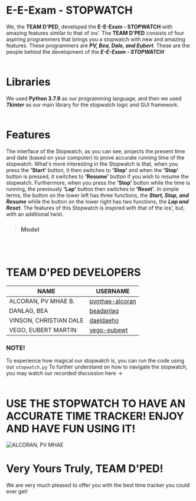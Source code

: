 # E-E-Exam - STOPWATCH
We, the **TEAM D'PED**, developed the **E-E-Exam - STOPWATCH** with amazing features similar to that of ios'. The **TEAM D'PED** consists of four aspiring
programmers that brings you a stopwatch with new and amazing features. These programmers are **_PV, Bea, Dale, and Eubert_**. These are the people behind
the development of the **_E-E-Exam - STOPWATCH_**
</br>
</br>

# Libraries
We used **Python 3.7.9** as our programming language, and then we used **_Tkinter_** as our main library for the stopwatch logic and GUI framework.
</br>
</br>

# Features
The interface of the Stopwatch, as you can see, projects the present time and date (based on your computer) to prove accurate running time of the stopwatch. What's 
more interesting in the Stopwatch is that, when you press the **'Start'** button, it then switches to **'Stop'** and when the **'Stop'** button is pressed,
it switches to **'Resume'** button if you wish to resume the stopwatch. Furthermore, when you press the **'Stop'** button while the time is running, 
the previously **'Lap'** button then switches to **'Reset'**. In simple terms, the button on the lower left has three functions, the **_Start, Stop, and Resume_** while the button on the lower right has two functions, the **_Lap and Reset_**. The features of this Stopwatch is inspired with that of the ios', but, with an additional twist.

> ### Model

</br>
</br>

# TEAM D'PED DEVELOPERS

|         **NAME**        |         USERNAME          |
|-------------------------|---------------------------|
|  ALCORAN, PV MHAE B.    |  [pvmhae-alcoran](https://github.com/pvmhae-alcoran)  |
|  DANLAG, BEA            |  [beadanlag](https://github.com/beadanlag)  |
|  VINSON, CHRISTIAN DALE |  [daeldaeho](https://github.com/daeldaeho)  |
|  VEGO, EUBERT MARTIN    |  [vego-eubewt](https://github.com/vego-eubewt)  |

### NOTE!
To experience how magical our stopwatch is, you can run the code using our `stopwatch.py`
To further understand on how to navigate the stopwatch, you may watch our recorded discussion here ->
</br>
</br>

# USE THE STOPWATCH TO HAVE AN ACCURATE TIME TRACKER! ENJOY AND HAVE FUN USING IT!

![ALCORAN, PV MHAE](https://user-images.githubusercontent.com/105404849/170834186-5de7ae8c-0943-440a-be2b-4d590ab777d4.png)

# Very Yours Truly, TEAM D'PED!
We are very much pleased to offer you with the best time tracker you could ever get! 


